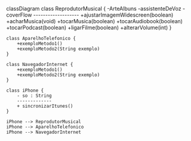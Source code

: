 classDiagram
    class ReprodutorMusical {
        -ArteAlbuns
        -assistenteDeVoz
        -coverFlow
        -------------------
        +ajustarImagemWidescreen(boolean)
        +acharMusica(void)
        +tocarMusica(boolean)
        +tocarAudiobook(boolean)
        +tocarPodcast(boolean)
        +ligarFilme(boolean)
        +alterarVolume(int)
    }

    class AparelhoTelefonico {
        +exemploMetodo1()
        +exemploMetodo2(String exemplo)
    }

    class NavegadorInternet {
        +exemploMetodo1()
        +exemploMetodo2(String exemplo)
    }

    class iPhone {
        - so : String
        -------------
        + sincronizarItunes()
    }

    iPhone --> ReprodutorMusical
    iPhone --> AparelhoTelefonico
    iPhone --> NavegadorInternet
